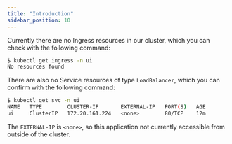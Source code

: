 ```yaml
---
title: "Introduction"
sidebar_position: 10
---
```


Currently there are no Ingress resources in our cluster, which you can check with the following command:

```bash expectError=true
$ kubectl get ingress -n ui
No resources found
```

There are also no Service resources of type `LoadBalancer`, which you can confirm with the following command:

```bash
$ kubectl get svc -n ui
NAME   TYPE        CLUSTER-IP       EXTERNAL-IP   PORT(S)   AGE
ui     ClusterIP   172.20.161.224   <none>        80/TCP    12m
```

The `EXTERNAL-IP` is `<none>`, so this application not currently accessible from outside of the cluster.
